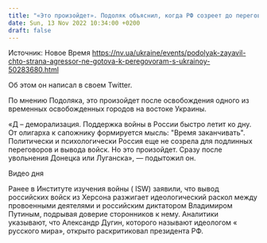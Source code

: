```yaml
---
title: "«Это произойдет». Подоляк объяснил, когда РФ созреет до переговоров и полного вывода войск из Украины"
date: Sun, 13 Nov 2022 10:34:00 +0200
draft: false
---
```

Источник: Новое Время https://nv.ua/ukraine/events/podolyak-zayavil-chto-strana-agressor-ne-gotova-k-peregovoram-s-ukrainoy-50283680.html


Об этом он написал в своем Twitter.

По мнению Подоляка, это произойдет после освобождения одного из временных освобожденных городов на востоке Украины.

«Д – деморализация. Поддержка войны в России быстро летит ко дну. От олигарха к сапожнику формируется мысль: "Время заканчивать". Политически и психологически Россия еще не созрела для подлинных переговоров и вывода войск. Но это произойдет. Сразу после увольнения Донецка или Луганска», — подытожил он.

 Видео дня   

Ранее в Институте изучения войны ( ISW) заявили, что вывод российских войск из Херсона разжигает идеологический раскол между провоенными деятелями и российским диктатором Владимиром Путиным, подрывая доверие сторонников к нему. Аналитики указывают, что Александр Дугин, которого называют идеологом « русского мира», открыто раскритиковал президента РФ.
